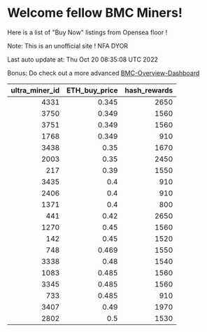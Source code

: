 # Welcome fellow BMC Miners!
Here is a list of "Buy Now" listings from Opensea floor !

Note: This is an unofficial site ! NFA DYOR

Last auto update at: Thu Oct 20 08:35:08 UTC 2022

Bonus: Do check out a more advanced [BMC-Overview-Dashboard](https://dune.com/defifunk/BMC-Overview-Dashboard)


|   ultra_miner_id |   ETH_buy_price |   hash_rewards |
|-----------------:|----------------:|---------------:|
|             4331 |           0.345 |           2650 |
|             3750 |           0.349 |           1560 |
|             3751 |           0.349 |           1560 |
|             1768 |           0.349 |            910 |
|             3438 |           0.35  |           1670 |
|             2003 |           0.35  |           2450 |
|              217 |           0.39  |           1550 |
|             3435 |           0.4   |            910 |
|             2406 |           0.4   |            910 |
|             1371 |           0.4   |            800 |
|              441 |           0.42  |           2650 |
|             1270 |           0.45  |           1560 |
|              142 |           0.45  |           1520 |
|              748 |           0.469 |           1550 |
|             3338 |           0.48  |           1540 |
|             1083 |           0.485 |           1560 |
|             3345 |           0.485 |           1560 |
|              733 |           0.485 |            910 |
|             3407 |           0.49  |           1970 |
|             2802 |           0.5   |           1530 |